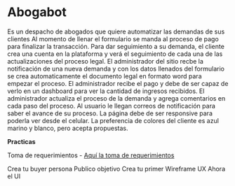 # Abogabot

Es un despacho de abogados que quiere automatizar las demandas de sus clientes Al momento de llenar el formulario se manda al proceso de pago para finalizar la transacción. Para dar seguimiento a su demanda, el cliente crea una cuenta en la plataforma y verá el seguimiento de cada una de las actualizaciones del proceso legal.
El administrador del sitio recbe la notificación de una nueva demanda y con los datos llenados del formulario se crea automaticamente el documento legal en formato word para empezar el proceso.
El administrador recibe el pago y debe de ser capaz de verlo en un dashboard para ver la cantidad de ingresos recibidos.
El administrador actualiza el proceso de la demanda y agrega comentarios en cada paso del proceso.
Al usuario le llegan correos de notificación para saber el avance de su proceso.
La página debe de ser responsive para poderla ver desde el celular.
La preferencia de colores del cliente es azul marino y blanco, pero acepta propuestas.

**Practicas**

Toma de requerimientos
    - [ Aquí la toma de requerimientos](/intro/Requerimientos.doc)

Crea tu buyer persona
Publico objetivo
Crea tu primer Wireframe UX
Ahora el UI
